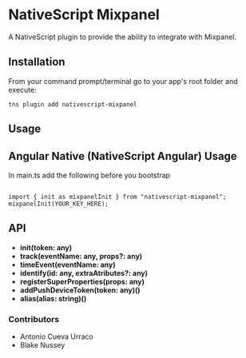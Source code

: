 
# NativeScript Mixpanel
A NativeScript plugin to provide the ability to integrate with Mixpanel.

## Installation
From your command prompt/terminal go to your app's root folder and execute:

`tns plugin add nativescript-mixpanel`

## Usage

###


## Angular Native (NativeScript Angular) Usage

In main.ts add the following before you bootstrap

``` TS

import { init as mixpanelInit } from "nativescript-mixpanel";
mixpanelInit(YOUR_KEY_HERE);

```


## API

- **init(token: any)**
- **track(eventName: any, props?: any)**
- **timeEvent(eventName: any)**
- **identify(id: any, extraAtributes?: any)**
- **registerSuperProperties(props: any)**
- **addPushDeviceToken(token: any)()**
- **alias(alias: string)()**

### Contributors

- Antonio Cueva Urraco
- Blake Nussey
